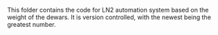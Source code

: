 This folder contains the code for LN2 automation system based on the weight of the dewars. It is version controlled, with the newest being the greatest number. 
